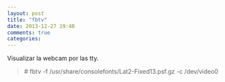 ```yaml
---
layout: post
title: "fbtv"
date: 2013-12-27 19:40
comments: true
categories: 
---
```

Visualizar la webcam por las tty.

>\# fbtv -f /usr/share/consolefonts/Lat2-Fixed13.psf.gz -c /dev/video0

